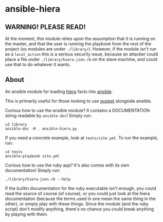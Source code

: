 # ansible-hiera

## WARNING! PLEASE READ!

At the moment, this module relies upon the assumption that it is running on
the master, and that the user is running the playbook from the root of the
project (so modules are under `./library/`). However, if the module isn't
run as a `local_action` this is a serious security issue, because an attacker
could place a file under `./library/hiera-json.rb` on the slave machine, and
could use that to do whatever it wants.

## About

An ansible module for loading [hiera][] facts into [ansible][].

This is primarily useful for those looking to use [puppet][] alongside ansible.

Curious how to use the ansible module?
It contains a DOCUMENTATION string readable by `ansible-doc`! Simply run:

    cd library
    ansible-doc -M . ansible-hiera.py

If you need a concrete example, look at `tests/site.yml`.
To run the example, run:

    cd tests
    ansible-playbook site.yml

Curious how to use the ruby app? It's also comes with its own documentation!
Simply run:

    ./library/hiera-json.rb --help

If the builtin documentation for the ruby executable isn't enough, you could
read the source of course (of course), or you could just look at the
hiera documentation (because the terms used in one mean the same thing in
the other), or simply
play with these things. Since the module (and the ruby script) don't modify
anything, there's no chance you could break anything by playing with them.

[hiera]: https://github.com/puppetlabs/hiera
[ansible]: http://www.ansible.com
[puppet]: https://puppetlabs.com

[gist]: https://gist.github.com/mrbanzai/8720298
<!--
  This gist was the original inspiration, and initially I was going to use
    a very similar approach. However, I quickly discovered that approach
    was pretty nightmarish and terrible, so I deleted all that code and started
    again from scratch.
  That gist is the original reason I made this code open source, because I
    was basing this code off that code and I wanted to be compliant with
    copyright rules. However, now that the two programs share no meaningful
    similarities, this doesn't need to be open source I suppose.
  That having been said, it's a useful tool, so open source it is.
  Happy hacking! :)
 -->
